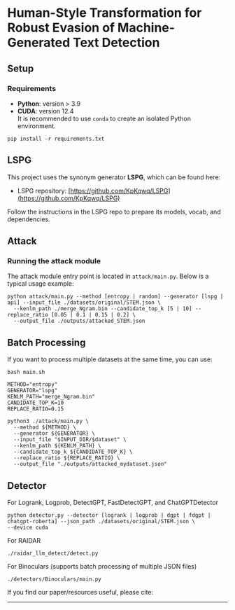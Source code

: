 # Human-Style Transformation for Robust Evasion of Machine-Generated Text Detection

## Setup
### Requirements

- **Python**: version > 3.9  
- **CUDA**: version 12.4  
It is recommended to use `conda` to create an isolated Python environment.

```
pip install -r requirements.txt
```

## LSPG

This project uses the synonym generator **LSPG**, which can be found here:

* LSPG repository: [https://github.com/KpKqwq/LSPG](https://github.com/KpKqwq/LSPG)

Follow the instructions in the LSPG repo to prepare its models, vocab, and dependencies.

## Attack

### Running the attack module

The attack module entry point is located in `attack/main.py`. Below is a typical usage example:

```
python attack/main.py --method [entropy | random] --generator [lspg | api] --input_file ./datasets/original/STEM.json \
  --kenlm_path ./merge_Ngram.bin --candidate_top_k [5 | 10] --replace_ratio [0.05 | 0.1 | 0.15 | 0.2] \
  --output_file ./outputs/attacked_STEM.json
```
## Batch Processing

If you want to process multiple datasets at the same time, you can use:

```
bash main.sh
```
```
METHOD="entropy"
GENERATOR="lspg"
KENLM_PATH="merge_Ngram.bin"
CANDIDATE_TOP_K=10
REPLACE_RATIO=0.15

python3 ./attack/main.py \
  --method ${METHOD} \
  --generator ${GENERATOR} \
  --input_file "$INPUT_DIR/$dataset" \
  --kenlm_path ${KENLM_PATH} \
  --candidate_top_k ${CANDIDATE_TOP_K} \
  --replace_ratio ${REPLACE_RATIO} \
  --output_file "./outputs/attacked_mydataset.json"
```
## Detector
For Logrank, Logprob, DetectGPT, FastDetectGPT, and ChatGPTDetector
```
python detector.py --detector [logrank | logprob | dgpt | fdgpt | chatgpt-roberta] --json_path ./datasets/original/STEM.json \
--device cuda 
```

For RAIDAR
```
./raidar_llm_detect/detect.py
```
For Binoculars (supports batch processing of multiple JSON files)
```
./detectors/Binoculars/main.py
```

If you find our paper/resources useful, please cite:


---

